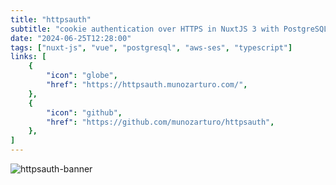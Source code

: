 ```yaml
---
title: "httpsauth"
subtitle: "cookie authentication over HTTPS in NuxtJS 3 with PostgreSQL and AWS SES."
date: "2024-06-25T12:28:00"
tags: ["nuxt-js", "vue", "postgresql", "aws-ses", "typescript"]
links: [
    {
        "icon": "globe",
        "href": "https://httpsauth.munozarturo.com/",
    },
    {
        "icon": "github",
        "href": "https://github.com/munozarturo/httpsauth",
    },
]
---
```


![httpsauth-banner](/assets/httpsauth/banner.png)
